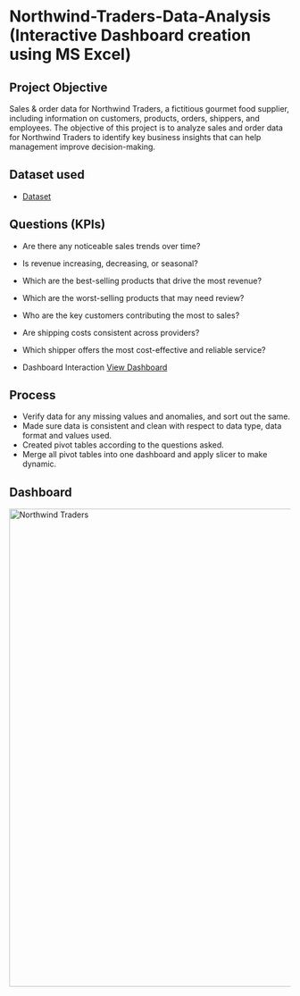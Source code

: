 # Northwind-Traders-Data-Analysis (Interactive Dashboard creation using MS Excel)
## Project Objective
Sales & order data for Northwind Traders, a fictitious gourmet food supplier, including information on customers, products, orders, shippers, and employees. The objective of this project is to analyze sales and order data for Northwind Traders to identify key business insights that can help management improve decision-making.

## Dataset used
- <a href="https://github.com/Saiyam2004/Data-Analysis-Dashboard-Project-4/blob/main/North%20Wind%20Traders.xlsx">Dataset</a>

## Questions (KPIs)
- Are there any noticeable sales trends over time?
- Is revenue increasing, decreasing, or seasonal?
- Which are the best-selling products that drive the most revenue?
- Which are the worst-selling products that may need review?
- Who are the key customers contributing the most to sales?
- Are shipping costs consistent across providers?
- Which shipper offers the most cost-effective and reliable service?

- Dashboard Interaction <a href="https://github.com/Saiyam2004/Data-Analysis-Dashboard-Project-4/blob/main/Northwind%20Traders.png">View Dashboard</a>

## Process
- Verify data for any missing values and anomalies, and sort out the same.
- Made sure data is consistent and clean with respect to data type, data format and values used.
- Created pivot tables according to the questions asked.
- Merge all pivot tables into one dashboard and apply slicer to make dynamic.

## Dashboard
<img width="1859" height="856" alt="Northwind Traders" src="https://github.com/user-attachments/assets/85487f3a-f4db-4fc1-8882-132e249a5d02" />





